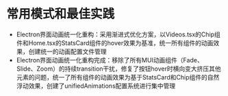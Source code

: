 # 常用模式和最佳实践

- Electron界面动画统一化重构：采用渐进式优化方案，以Videos.tsx的Chip组件和Home.tsx的StatsCard组件的hover效果为基准，统一所有组件的动画效果，创建统一的动画配置文件管理
- Electron界面动画统一化重构完成：移除了所有MUI动画组件（Fade、Slide、Zoom）的持续transition干扰，修复了按钮hover时横向变大挤压其他元素的问题，统一了所有组件的动画效果为基于StatsCard和Chip组件的自然浮动效果，创建了unifiedAnimations配置系统进行集中管理
